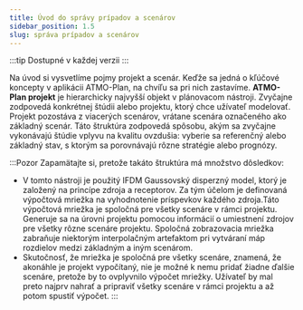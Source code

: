 ```yaml
---
title: Úvod do správy prípadov a scenárov
sidebar_position: 1.5
slug: správa prípadov a scenárov 
---
```


:::tip Dostupné v každej verzii
:::

Na úvod si vysvetlíme pojmy projekt a scenár. Keďže sa jedná o kľúčové koncepty v aplikácii ATMO-Plan, na chvíľu sa pri nich zastavíme. **ATMO-Plan projekt** je hierarchicky najvyšší objekt v plánovacom nástroji. Zvyčajne zodpovedá konkrétnej štúdii alebo projektu, ktorý chce užívateľ modelovať. Projekt pozostáva z viacerých scenárov, vrátane scenára označeného ako základný scenár. Táto štruktúra zodpovedá spôsobu, akým sa zvyčajne vykonávajú štúdie vplyvu na kvalitu ovzdušia: vyberie sa referenčný alebo základný stav, s ktorým sa porovnávajú rôzne stratégie alebo prognózy.


:::Pozor Zapamätajte si, pretože takáto štruktúra má množstvo dôsledkov:

- V tomto nástroji je použitý IFDM Gaussovský disperzný model, ktorý je založený na princípe zdroja a receptorov. Za tým účelom je definovaná výpočtová mriežka na vyhodnotenie príspevkov každého zdroja.Táto výpočtová mriežka je spoločná pre všetky scenáre v rámci projektu. Generuje sa na úrovni projektu pomocou informácií o umiestnení zdrojov pre všetky rôzne scenáre projektu. Spoločná zobrazovacia mriežka zabraňuje niektorým interpolačným artefaktom pri vytváraní máp rozdielov medzi základným a iným scenárom.
- Skutočnosť, že mriežka je spoločná pre všetky scenáre, znamená, že akonáhle je projekt vypočítaný, nie je možné k nemu pridať žiadne ďalšie scenáre, pretože by to ovplyvnilo výpočet mriežky. Užívateľ by  mal preto najprv nahrať a pripraviť všetky scenáre v rámci projektu a až potom spustiť výpočet.
:::
